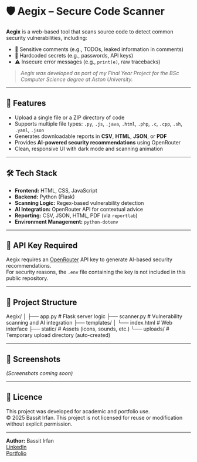 # 🛡️ Aegix – Secure Code Scanner

**Aegix** is a web-based tool that scans source code to detect common security vulnerabilities, including:

- 📝 Sensitive comments (e.g., TODOs, leaked information in comments)
- 🔑 Hardcoded secrets (e.g., passwords, API keys)
- ⚠️ Insecure error messages (e.g., `print(e)`, raw tracebacks)

> *Aegix was developed as part of my Final Year Project for the BSc Computer Science degree at Aston University.*

---

## 🚀 Features

- Upload a single file or a ZIP directory of code
- Supports multiple file types: `.py`, `.js`, `.java`, `.html`, `.php`, `.c`, `.cpp`, `.sh`, `.yaml`, `.json`
- Generates downloadable reports in **CSV**, **HTML**, **JSON**, or **PDF**
- Provides **AI-powered security recommendations** using OpenRouter
- Clean, responsive UI with dark mode and scanning animation

---

## 🛠️ Tech Stack

- **Frontend:** HTML, CSS, JavaScript
- **Backend:** Python (Flask)
- **Scanning Logic:** Regex-based vulnerability detection
- **AI Integration:** OpenRouter API for contextual advice
- **Reporting:** CSV, JSON, HTML, PDF (via `reportlab`)
- **Environment Management:** `python-dotenv`

---

## 🔐 API Key Required

Aegix requires an [OpenRouter](https://openrouter.ai) API key to generate AI-based security recommendations.  
For security reasons, the `.env` file containing the key is not included in this public repository.

---

## 📂 Project Structure

Aegix/
│
├── app.py # Flask server logic
├── scanner.py # Vulnerability scanning and AI integration
├── templates/
│ └── index.html # Web interface
├── static/ # Assets (icons, sounds, etc.)
└── uploads/ # Temporary upload directory (auto-created)


---

## 📸 Screenshots

*(Screenshots coming soon)*

---

## 📄 Licence

This project was developed for academic and portfolio use.  
© 2025 Bassit Irfan. This project is not licensed for reuse or modification without explicit permission.

---

**Author:** Bassit Irfan  
[LinkedIn](https://www.linkedin.com/in/bassit-irfan)  
[Portfolio](https://bassit-code.github.io)
